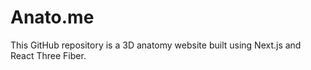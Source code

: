 # Anato.me
This GitHub repository is a 3D anatomy website built using Next.js and React Three Fiber. 
